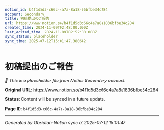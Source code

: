 ```yaml
---
notion_id: b4f1d5d3-c66c-4a7a-8a18-36bfbe34c284
account: Secondary
title: 初稿提出のご報告
url: https://www.notion.so/b4f1d5d3c66c4a7a8a1836bfbe34c284
created_time: 2024-11-09T02:48:00.000Z
last_edited_time: 2024-11-09T02:52:00.000Z
sync_status: placeholder
sync_time: 2025-07-12T15:01:47.380642
---
```


# 初稿提出のご報告

*🔄 This is a placeholder file from Notion Secondary account.*

**Original URL**: https://www.notion.so/b4f1d5d3c66c4a7a8a1836bfbe34c284

**Status**: Content will be synced in a future update.

**Page ID**: `b4f1d5d3-c66c-4a7a-8a18-36bfbe34c284`

---

*Generated by Obsidian-Notion sync at 2025-07-12 15:01:47*
